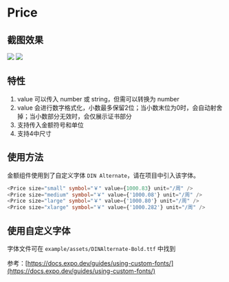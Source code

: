 # Price

## 截图效果

![](https://codeup.aliyun.com/61a498ef216a665eb18b936e/lanehub-frontend/lrn-app-components/raw/main/docs%2Fimages%2Fprice.png)
![](https://codeup.aliyun.com/61a498ef216a665eb18b936e/lanehub-frontend/lrn-app-components/raw/main/docs%2Fimages%2Fprice-android.jpg)

## 特性
1. value 可以传入 number 或 string，但需可以转换为 number
2. value 会进行数字格式化，小数最多保留2位；当小数末位为0时，会自动射舍掉；当小数部分无效时，会仅展示证书部分
3. 支持传入金额符号和单位
4. 支持4中尺寸

## 使用方法
金额组件使用到了自定义字体 `DIN Alternate`，请在项目中引入该字体。
```typescript
<Price size="small" symbol="￥" value={1000.83} unit="/周" />
<Price size="medium" symbol="￥" value={'1000.08'} unit="/周" />
<Price size="large" symbol="￥" value={'1000.80'} unit="/周" />
<Price size="xlarge" symbol="￥" value={'1000.282'} unit="/周" />
```

## 使用自定义字体
字体文件可在 `example/assets/DINAlternate-Bold.ttf` 中找到

参考：[https://docs.expo.dev/guides/using-custom-fonts/](https://docs.expo.dev/guides/using-custom-fonts/)